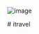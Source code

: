 ![image](https://github.com/user-attachments/assets/8302fbdb-321d-40aa-81e9-bbad09b17b29)

#   i t r a v e l 
 
 

